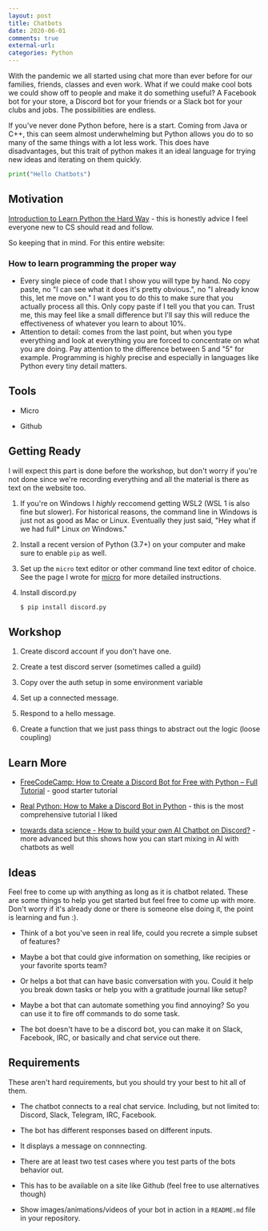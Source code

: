 ```yaml
---
layout: post
title: Chatbots
date: 2020-06-01
comments: true
external-url:
categories: Python
---
```


With the pandemic we all started using chat more than ever before for our families, friends, classes and even work. What if we could make cool bots we could show off to people and make it do something useful? A Facebook bot for your store, a Discord bot for your friends or a Slack bot for your clubs and jobs. The possibilities are endless.

If you've never done Python before, here is a start. Coming from Java or C++, this can seem almost underwhelming but Python allows you do to so many of the same things with a lot less work. This does have disadvantages, but this trait of python makes it an ideal language for trying new ideas and iterating on them quickly.

```python
print("Hello Chatbots")
```

## Motivation

[Introduction to Learn Python the Hard Way](https://learnpythonthehardway.org/python3/intro.html) - this is honestly advice I feel everyone new to CS should read and follow.

So keeping that in mind. For this entire website: 

### How to learn programming the proper way

* Every single piece of code that I show you will type by hand. No copy paste, no "I can see what it does it's pretty obvious.", no "I already know this, let me move on." I want you to do this to make sure that you actually process all this. Only copy paste if I tell you that you can. Trust me, this may feel like a small difference but I'll say this will reduce the effectiveness of whatever you learn to about 10%.
* Attention to detail: comes from the last point, but when you type everything and look at everything you are forced to concentrate on what you are doing. Pay attention to the difference between 5 and "5" for example. Programming is highly precise and especially in languages like Python every tiny detail matters.


## Tools

* Micro

* Github

## Getting Ready

I will expect this part is done before the workshop, but don't worry if you're not done since we're recording everything and all the material is there as text on the website too.

1. If you're on Windows I *highly* reccomend getting WSL2 (WSL 1 is also fine but slower). For historical reasons, the command line in Windows is just not as good as Mac or Linux. Eventually they just said, "Hey what if we had full* Linux *on* Windows."

2. Install a recent version of Python (3.7+) on your computer and make sure to enable `pip` as well. <!-- TODO: Add more detail from web bot workshop maybe --> 

3. Set up the `micro` text editor or other command line text editor of choice. See the page I wrote for [micro](/micro) for more detailed instructions.

4. Install discord.py
    ```sh
    $ pip install discord.py
    ```

## Workshop

1. Create discord account if you don't have one.

2. Create a test discord server (sometimes called a guild)

3. Copy over the auth setup in some environment variable 

4. Set up a connected message.

5. Respond to a hello message.

6. Create a function that we just pass things to abstract out the logic (loose coupling)

## Learn More

* [FreeCodeCamp: How to Create a Discord Bot for Free with Python – Full Tutorial](https://www.freecodecamp.org/news/create-a-discord-bot-with-python/) - good starter tutorial

* [Real Python: How to Make a Discord Bot in Python](https://realpython.com/how-to-make-a-discord-bot-python/) - this is the most comprehensive tutorial I liked

* [towards data science - How to build your own AI Chatbot on Discord?](https://towardsdatascience.com/how-to-build-your-own-ai-chatbot-on-discord-c6b3468189f4) - more advanced but this shows how you can start mixing in AI with chatbots as well

## Ideas

Feel free to come up with anything as long as it is chatbot related. These are some things to help you get started but feel free to come up with more. Don't worry if it's already done or there is someone else doing it, the point is learning and fun :).

* Think of a bot you've seen in real life, could you recrete a simple subset of features?

* Maybe a bot that could give information on something, like recipies or your favorite sports team?

* Or helps a bot that can have basic conversation with you. Could it help you break down tasks or help you with a gratitude journal like setup? 

* Maybe a bot that can automate something you find annoying? So you can use it to fire off commands to do some task.

* The bot doesn't have to be a discord bot, you can make it on Slack, Facebook, IRC, or basically and chat service out there. 

## Requirements

These aren't hard requirements, but you should try your best to hit all of them.

* The chatbot connects to a real chat service. Including, but not limited to: Discord, Slack, Telegram, IRC, Facebook.

* The bot has different responses based on different inputs.

* It displays a message on connnecting.

* There are at least two test cases where you test parts of the bots behavior out.

* This has to be available on a site like Github (feel free to use alternatives though)

* Show images/animations/videos of your bot in action in a `README.md` file in your repository.